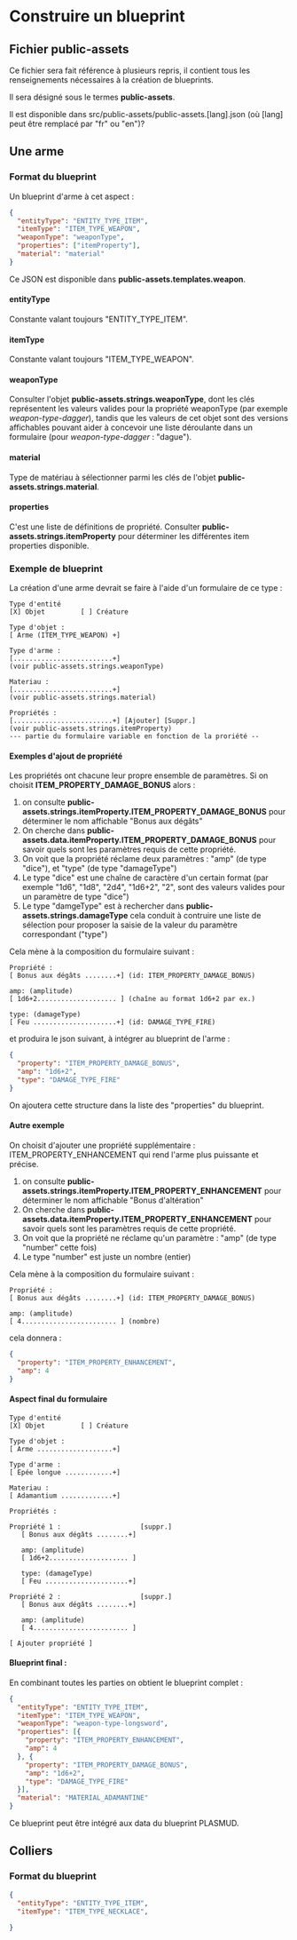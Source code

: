 # Construire un blueprint

## Fichier public-assets

Ce fichier sera fait référence à plusieurs repris, il contient tous
les renseignements nécessaires à la création de blueprints.

Il sera désigné sous le termes __public-assets__.

Il est disponible dans src/public-assets/public-assets.[lang].json (où [lang] peut être remplacé par "fr" ou "en")?

## Une arme

### Format du blueprint

Un blueprint d'arme à cet aspect :

```json
{
  "entityType": "ENTITY_TYPE_ITEM",
  "itemType": "ITEM_TYPE_WEAPON",
  "weaponType": "weaponType",
  "properties": ["itemProperty"],
  "material": "material"
}
```

Ce JSON est disponible dans __public-assets.templates.weapon__.

#### entityType
Constante valant toujours "ENTITY_TYPE_ITEM".

#### itemType
Constante valant toujours "ITEM_TYPE_WEAPON".

#### weaponType
Consulter l'objet __public-assets.strings.weaponType__, dont les clés représentent 
les valeurs valides pour la propriété weaponType (par exemple _weapon-type-dagger_), 
tandis que les valeurs de cet objet sont des versions
affichables pouvant aider à concevoir une liste déroulante dans un formulaire 
(pour _weapon-type-dagger_ : "dague"). 

#### material
Type de matériau à sélectionner parmi les clés de l'objet __public-assets.strings.material__.

#### properties
C'est une liste de définitions de propriété.
Consulter __public-assets.strings.itemProperty__ pour déterminer les différentes item properties 
disponible.

### Exemple de blueprint

La création d'une arme devrait se faire à l'aide d'un formulaire
de ce type :

```
Type d'entité
[X] Objet         [ ] Créature

Type d'objet :
[ Arme (ITEM_TYPE_WEAPON) +]

Type d'arme :
[.........................+] 
(voir public-assets.strings.weaponType)

Materiau :
[.........................+]
(voir public-assets.strings.material)

Propriétés :
[.........................+] [Ajouter] [Suppr.]
(voir public-assets.strings.itemProperty)
--- partie du formulaire variable en fonction de la proriété --
```

#### Exemples d'ajout de propriété

Les propriétés ont chacune leur propre ensemble de paramètres.
Si on choisit __ITEM_PROPERTY_DAMAGE_BONUS__ alors :
1) on consulte __public-assets.strings.itemProperty.ITEM_PROPERTY_DAMAGE_BONUS__ pour déterminer le nom affichable "Bonus aux dégâts"
2) On cherche dans __public-assets.data.itemProperty.ITEM_PROPERTY_DAMAGE_BONUS__ pour savoir quels sont les paramètres requis de cette propriété.
3) On voit que la propriété réclame deux paramètres : "amp" (de type "dice"), et "type" (de type "damageType")
4) Le type "dice" est une chaîne de caractère d'un certain format (par exemple "1d6", "1d8", "2d4", "1d6+2", "2", sont des valeurs valides pour un paramètre de type "dice")
5) Le type "damgeType" est à rechercher dans __public-assets.strings.damageType__ cela conduit à contruire une liste de sélection pour proposer la saisie de la valeur du paramètre correspondant ("type")

Cela mène à la composition du formulaire suivant :
```
Propriété :
[ Bonus aux dégâts ........+] (id: ITEM_PROPERTY_DAMAGE_BONUS)

amp: (amplitude)
[ 1d6+2.................... ] (chaîne au format 1d6+2 par ex.)

type: (damageType)
[ Feu .....................+] (id: DAMAGE_TYPE_FIRE)
```

et produira le json suivant, à intégrer au blueprint de l'arme :

```json
{
  "property": "ITEM_PROPERTY_DAMAGE_BONUS",
  "amp": "1d6+2",
  "type": "DAMAGE_TYPE_FIRE"
}
```

On ajoutera cette structure dans la liste des "properties" du blueprint.

#### Autre exemple

On choisit d'ajouter une propriété supplémentaire : ITEM_PROPERTY_ENHANCEMENT
qui rend l'arme plus puissante et précise.

1) on consulte __public-assets.strings.itemProperty.ITEM_PROPERTY_ENHANCEMENT__ pour déterminer le nom affichable "Bonus d'altération"
2) On cherche dans __public-assets.data.itemProperty.ITEM_PROPERTY_ENHANCEMENT__ pour savoir quels sont les paramètres requis de cette propriété.
3) On voit que la propriété ne réclame qu'un paramètre : "amp" (de type "number" cette fois)
4) Le type "number" est juste un nombre (entier)

Cela mène à la composition du formulaire suivant :
```
Propriété :
[ Bonus aux dégâts ........+] (id: ITEM_PROPERTY_DAMAGE_BONUS)

amp: (amplitude)
[ 4........................ ] (nombre)
```

cela donnera :
```json
{
  "property": "ITEM_PROPERTY_ENHANCEMENT",
  "amp": 4
}
```

#### Aspect final du formulaire

```
Type d'entité
[X] Objet         [ ] Créature

Type d'objet :
[ Arme ...................+]

Type d'arme :
[ Epée longue ............+] 

Materiau :
[ Adamantium .............+]

Propriétés :

Propriété 1 :                    [suppr.]
   [ Bonus aux dégâts ........+]

   amp: (amplitude)
   [ 1d6+2.................... ]

   type: (damageType)
   [ Feu .....................+]

Propriété 2 :                    [suppr.]
   [ Bonus aux dégâts ........+]

   amp: (amplitude)
   [ 4........................ ]

[ Ajouter propriété ]
```


#### Blueprint final :

En combinant toutes les parties on obtient le blueprint complet :

```json
{
  "entityType": "ENTITY_TYPE_ITEM",
  "itemType": "ITEM_TYPE_WEAPON",
  "weaponType": "weapon-type-longsword",
  "properties": [{
    "property": "ITEM_PROPERTY_ENHANCEMENT",
    "amp": 4
  }, {
    "property": "ITEM_PROPERTY_DAMAGE_BONUS",
    "amp": "1d6+2",
    "type": "DAMAGE_TYPE_FIRE"
  }],
  "material": "MATERIAL_ADAMANTINE"
}
```

Ce blueprint peut être intégré aux data du blueprint PLASMUD.


## Colliers

### Format du blueprint

```json
{
  "entityType": "ENTITY_TYPE_ITEM",
  "itemType": "ITEM_TYPE_NECKLACE",
  
}
```